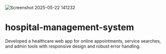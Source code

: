 ![Screenshot 2025-05-22 141232](https://github.com/user-attachments/assets/e2488f1d-8b91-4172-8258-ea80a38524d5)



# hospital-management-system
Developed a healthcare web app for online appointments, service searches, and admin tools with responsive design and robust error handling.
